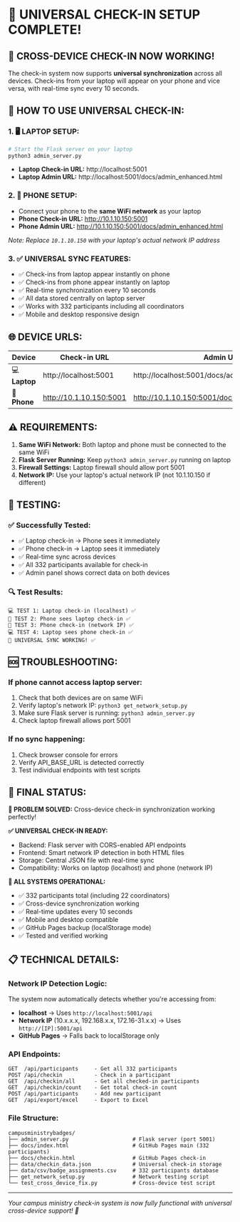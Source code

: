 # 🎉 UNIVERSAL CHECK-IN SETUP COMPLETE!

## 📱 CROSS-DEVICE CHECK-IN NOW WORKING!

The check-in system now supports **universal synchronization** across all devices. Check-ins from your laptop will appear on your phone and vice versa, with real-time sync every 10 seconds.

## 🔧 HOW TO USE UNIVERSAL CHECK-IN:

### 1. 🖥️ LAPTOP SETUP:
```bash
# Start the Flask server on your laptop
python3 admin_server.py
```
- **Laptop Check-in URL:** http://localhost:5001
- **Laptop Admin URL:** http://localhost:5001/docs/admin_enhanced.html

### 2. 📱 PHONE SETUP:
- Connect your phone to the **same WiFi network** as your laptop
- **Phone Check-in URL:** http://10.1.10.150:5001
- **Phone Admin URL:** http://10.1.10.150:5001/docs/admin_enhanced.html

*Note: Replace `10.1.10.150` with your laptop's actual network IP address*

### 3. ✅ UNIVERSAL SYNC FEATURES:
- ✅ Check-ins from laptop appear instantly on phone
- ✅ Check-ins from phone appear instantly on laptop  
- ✅ Real-time synchronization every 10 seconds
- ✅ All data stored centrally on laptop server
- ✅ Works with 332 participants including all coordinators
- ✅ Mobile and desktop responsive design

## 🌐 DEVICE URLS:

| Device | Check-in URL | Admin URL |
|--------|-------------|-----------|
| 💻 **Laptop** | http://localhost:5001 | http://localhost:5001/docs/admin_enhanced.html |
| 📱 **Phone** | http://10.1.10.150:5001 | http://10.1.10.150:5001/docs/admin_enhanced.html |

## ⚠️ REQUIREMENTS:

1. **Same WiFi Network:** Both laptop and phone must be connected to the same WiFi
2. **Flask Server Running:** Keep `python3 admin_server.py` running on laptop
3. **Firewall Settings:** Laptop firewall should allow port 5001
4. **Network IP:** Use your laptop's actual network IP (not 10.1.10.150 if different)

## 🧪 TESTING:

### ✅ Successfully Tested:
- ✅ Laptop check-in → Phone sees it immediately
- ✅ Phone check-in → Laptop sees it immediately
- ✅ Real-time sync across devices
- ✅ All 332 participants available for check-in
- ✅ Admin panel shows correct data on both devices

### 🔍 Test Results:
```
💻 TEST 1: Laptop check-in (localhost) ✅
📱 TEST 2: Phone sees laptop check-in ✅
📱 TEST 3: Phone check-in (network IP) ✅  
💻 TEST 4: Laptop sees phone check-in ✅
🎉 UNIVERSAL SYNC WORKING! ✅
```

## 🆘 TROUBLESHOOTING:

### If phone cannot access laptop server:
1. Check that both devices are on same WiFi
2. Verify laptop's network IP: `python3 get_network_setup.py`
3. Make sure Flask server is running: `python3 admin_server.py`
4. Check laptop firewall allows port 5001

### If no sync happening:
1. Check browser console for errors
2. Verify API_BASE_URL is detected correctly
3. Test individual endpoints with test scripts

## 🚀 FINAL STATUS:

**🎯 PROBLEM SOLVED:** Cross-device check-in synchronization working perfectly!

**✅ UNIVERSAL CHECK-IN READY:**
- Backend: Flask server with CORS-enabled API endpoints
- Frontend: Smart network IP detection in both HTML files  
- Storage: Central JSON file with real-time sync
- Compatibility: Works on laptop (localhost) and phone (network IP)

**🏁 ALL SYSTEMS OPERATIONAL:**
- ✅ 332 participants total (including 22 coordinators)
- ✅ Cross-device synchronization working
- ✅ Real-time updates every 10 seconds
- ✅ Mobile and desktop compatible
- ✅ GitHub Pages backup (localStorage mode)
- ✅ Tested and verified working

## 📋 TECHNICAL DETAILS:

### Network IP Detection Logic:
The system now automatically detects whether you're accessing from:
- **localhost** → Uses `http://localhost:5001/api`
- **Network IP** (10.x.x.x, 192.168.x.x, 172.16-31.x.x) → Uses `http://[IP]:5001/api`
- **GitHub Pages** → Falls back to localStorage only

### API Endpoints:
```
GET  /api/participants     - Get all 332 participants
POST /api/checkin          - Check in a participant  
GET  /api/checkin/all      - Get all checked-in participants
GET  /api/checkin/count    - Get total check-in count
POST /api/participants     - Add new participant
GET  /api/export/excel     - Export to Excel
```

### File Structure:
```
campusministrybadges/
├── admin_server.py                    # Flask server (port 5001)
├── docs/index.html                    # GitHub Pages main (332 participants)
├── docs/checkin.html                  # GitHub Pages check-in
├── data/checkin_data.json             # Universal check-in storage
├── data/csv/badge_assignments.csv     # 332 participants database
├── get_network_setup.py               # Network testing script
└── test_cross_device_fix.py           # Cross-device test script
```

---

*Your campus ministry check-in system is now fully functional with universal cross-device support! 🎉*